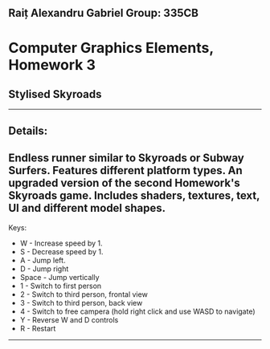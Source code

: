 Raiț Alexandru Gabriel
Group: 335CB
--------------------
# Computer Graphics Elements, Homework 3 #
## Stylised Skyroads ##
-------------------------------------------------------------------------------
Details:
--------------------
Endless runner similar to Skyroads or Subway Surfers.
Features different platform types.
An upgraded version of the second Homework's Skyroads game.
Includes shaders, textures, text, UI and different model shapes.
-------------------------------------------------------------------------------
Keys:
+ W - Increase speed by 1.
+ S - Decrease speed by 1.
+ A - Jump left.
+ D - Jump right
+ Space - Jump vertically
+ 1 - Switch to first person
+ 2 - Switch to third person, frontal view
+ 3 - Switch to third person, back view
+ 4 - Switch to free campera (hold right click and use WASD to navigate)
+ Y - Reverse W and D controls
+ R - Restart
------------------------------------------------------------------------------